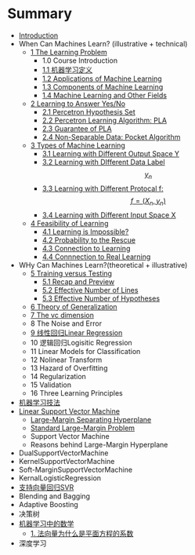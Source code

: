 # Summary

* [Introduction](Introduction.md)
* When Can Machines Learn? (illustrative + technical)
    *  [1 The Learning Problem](chapter1.md)
        * 1.0 Course Introduction
        * [1.1 机器学习定义](机器学习定义.md)
        * [1.2 Applications of Machine Learning](12-applications-of-machine-learning.md)
        * [1.3 Components of Machine Learning](13-components-of-machine-learning.md)
        * [1.4 Machine Learning and Other Fields](机器学习与其他领域的关系.md)
    * [2 Learning to Answer Yes\/No](第2章-learning-to-answer-yesno.md)
        * [2.1 Percetron Hypothesis Set](21-percetron-hypothesisi-set.md)
        * [2.2 Percetron Learning Algorithm: PLA](22-percetron-learning-algorithm.md)
        * [2.3 Guarantee of PLA](23-guarantee-of-pla.md)
        * [2.4 Non-Separable Data: Pocket Algorithm](24-non-separable-data.md)
    * [3 Types of Machine Learning](di-3-zhang-ji-qi-xue-xi-fen-lei.md)
        * [3.1 Learning with Different Output Space Y](di-3-zhang-ji-qi-xue-xi-fen-lei/31-learning-with-different-output-space-y.md)
        * [3.2 Learning with DIfferent Data Label $$y_n$$](di-3-zhang-ji-qi-xue-xi-fen-lei/32-learning-with-different-data-label.md)
        * [3.3 Learning with Different Protocal f: $$f =(X_n,y_n)$$](di-3-zhang-ji-qi-xue-xi-fen-lei/33-learning-with-different-protocal-f.md)
        * [3.4 Learning with Different Input Space X](di-3-zhang-ji-qi-xue-xi-fen-lei/34-learning-with-different-input-space-x.md)
    * [4 Feasibility of Learning](di-4-zhang-feasibility-of-learning.md)
        * [4.1 Learning is Impossible?](di-4-zhang-feasibility-of-learning/41-learning-is-impossible.md)
        * [4.2 Probability to the Rescue](di-4-zhang-feasibility-of-learning/4.md)
        * [4.3 Connection to Learning](di-4-zhang-feasibility-of-learning/43-connection-to-learning.md)
        * [4.4 Connnection to Real Learning](di-4-zhang-feasibility-of-learning/44-connnection-to-real-learning.md)
* WHy Can Machines Learn?\(theoretical + illustrative\)
    * [5 Training versus Testing](di-5-zhang-training-versus-testing.md)
        * [5.1 Recap and Preview](di-5-zhang-training-versus-testing/51-recap-and-preview.md)
        * [5.2 Effective Number of Lines](di-5-zhang-training-versus-testing/52-effective-number-of-lines.md)
        * [5.3 Effective Number of Hypotheses](di-5-zhang-training-versus-testing/53-effective-number-of-hypotheses.md)
    * [6 Theory of Generalization](theory-of-generalization.md)
    * [7 The vc dimension](di-7-zhang-the-vc-dimension.md)
    * 8 The Noise and Error
    * [9 线性回归Linear Regression](di-9-zhang-xian-xing-hui-gui.md)
    * 10 逻辑回归Logisitic Regression
    * 11 Linear Models for Classification
    * 12 Nolinear Transform
    * 13 Hazard of Overfitting
    * 14 Regularization
    * 15 Validation
    * 16 Three Learning Principles
* [机器学习技法](ji-qi-xue-xi-ji-fa.md)
* [Linear Support Vector Machine](支持向量机svm.md)
  * [Large-Margin Separating Hyperplane](支持向量机svm/large-margin-separating-hyperplane.md)
  * [Standard Large-Margin Problem](支持向量机svm/standard-large-margin-problem.md)
  * Support Vector Machine
  * Reasons behind Large-Margin Hyperplane
* DualSupportVectorMachine
* KernelSupportVectorMachine
* Soft-MarginSupportVectorMachine
* KernalLogisticRegression
* [支持向量回归SVR](zhi-chi-xiang-liang-hui-gui-svr.md)
* Blending and Bagging
* Adaptive Boosting
* 决策树
* [机器学习中的数学](机器学习中的数学.md)
  * [1. 法向量为什么是平面方程的系数](法向量为什么是平面方程的系数.md)
* 深度学习

